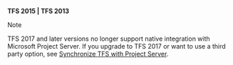 **TFS 2015 | TFS 2013**

> [!NOTE]    
> TFS 2017 and later versions no longer support native integration with Microsoft Project Server. If you upgrade to TFS 2017 or want to use a third party option, see [Synchronize TFS with Project Server](/vsts/work/tfs-ps-sync/sync-ps-tfs).   